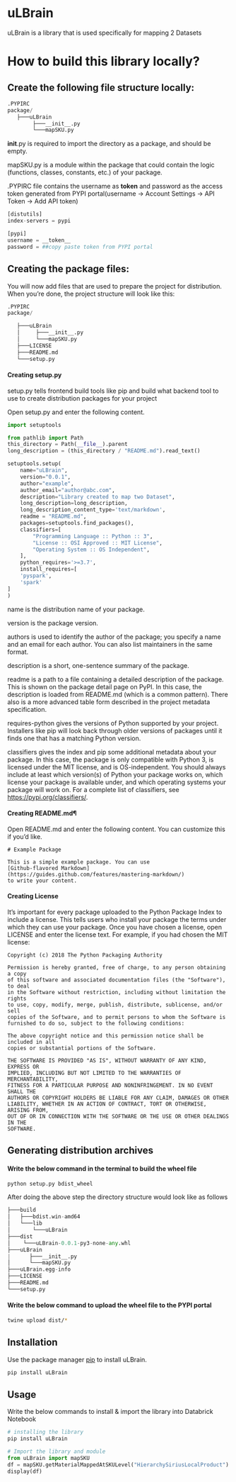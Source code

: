 # uLBrain

uLBrain is a library that is used specifically for mapping 2 Datasets 

# How to build this library locally?

## Create the following file structure locally:

``` python
.PYPIRC
package/
   ├───uLBrain
        ├───__init__.py 
        └───mapSKU.py     
```
__init__.py is required to import the directory as a package, and should be empty.

mapSKU.py is a module within the package that could contain the logic
(functions, classes, constants, etc.) of your package.

.PYPIRC file contains the username as __token__ and password as the access token generated from PYPI portal(username -> Account Settings -> API Token -> Add API token)
```python
[distutils]
index-servers = pypi

[pypi]
username = __token__
password = ##copy paste token from PYPI portal
```
## Creating the package files:

You will now add files that are used to prepare the project for distribution. When you’re done, the project structure will look like this:

``` python
.PYPIRC
package/

   ├───uLBrain
   │     ├───__init__.py 
   │     └───mapSKU.py     
   ├───LICENSE
   ├───README.md
   └───setup.py
```
#### Creating setup.py

setup.py tells frontend build tools like pip and build what backend tool to use to create distribution packages for your project

Open setup.py  and enter the following content.

```python
import setuptools

from pathlib import Path
this_directory = Path(__file__).parent
long_description = (this_directory / "README.md").read_text()

setuptools.setup(
    name="uLBrain",
    version="0.0.1",
    author="example",
    author_email="author@abc.com",
    description="Library created to map two Dataset",
    long_description=long_description,
    long_description_content_type='text/markdown',
    readme = "README.md",
    packages=setuptools.find_packages(),
    classifiers=[
        "Programming Language :: Python :: 3",
        "License :: OSI Approved :: MIT License",
        "Operating System :: OS Independent",
    ],
    python_requires='>=3.7',
    install_requires=[
    'pyspark',
    'spark'
]
)
```
name is the distribution name of your package.

version is the package version. 

authors is used to identify the author of the package; you specify a name and an email for each author. You can also list maintainers in the same format.

description is a short, one-sentence summary of the package.

readme is a path to a file containing a detailed description of the package. This is shown on the package detail page on PyPI. In this case, the description is loaded from README.md (which is a common pattern). There also is a more advanced table form described in the project metadata specification.

requires-python gives the versions of Python supported by your project. Installers like pip will look back through older versions of packages until it finds one that has a matching Python version.

classifiers gives the index and pip some additional metadata about your package. In this case, the package is only compatible with Python 3, is licensed under the MIT license, and is OS-independent. You should always include at least which version(s) of Python your package works on, which license your package is available under, and which operating systems your package will work on. For a complete list of classifiers, see https://pypi.org/classifiers/.

#### Creating README.md¶
Open README.md and enter the following content. You can customize this if you’d like.

```text
# Example Package

This is a simple example package. You can use
[Github-flavored Markdown](https://guides.github.com/features/mastering-markdown/)
to write your content.
```
#### Creating License
It’s important for every package uploaded to the Python Package Index to include a license. This tells users who install your package the terms under which they can use your package. Once you have chosen a license, open LICENSE and enter the license text. For example, if you had chosen the MIT license:
```text
Copyright (c) 2018 The Python Packaging Authority

Permission is hereby granted, free of charge, to any person obtaining a copy
of this software and associated documentation files (the "Software"), to deal
in the Software without restriction, including without limitation the rights
to use, copy, modify, merge, publish, distribute, sublicense, and/or sell
copies of the Software, and to permit persons to whom the Software is
furnished to do so, subject to the following conditions:

The above copyright notice and this permission notice shall be included in all
copies or substantial portions of the Software.

THE SOFTWARE IS PROVIDED "AS IS", WITHOUT WARRANTY OF ANY KIND, EXPRESS OR
IMPLIED, INCLUDING BUT NOT LIMITED TO THE WARRANTIES OF MERCHANTABILITY,
FITNESS FOR A PARTICULAR PURPOSE AND NONINFRINGEMENT. IN NO EVENT SHALL THE
AUTHORS OR COPYRIGHT HOLDERS BE LIABLE FOR ANY CLAIM, DAMAGES OR OTHER
LIABILITY, WHETHER IN AN ACTION OF CONTRACT, TORT OR OTHERWISE, ARISING FROM,
OUT OF OR IN CONNECTION WITH THE SOFTWARE OR THE USE OR OTHER DEALINGS IN THE
SOFTWARE.
```
## Generating distribution archives
#### Write the below command in the terminal to build the wheel file

```bash
python setup.py bdist_wheel
```
After doing the above step the directory structure would look like as follows

``` python
├───build
│   ├───bdist.win-amd64
│   └───lib
│       └───uLBrain
├───dist
│    └───uLBrain-0.0.1-py3-none-any.whl
├───uLBrain
|      ├───__init__.py 
│      └───mapSKU.py 
├───uLBrain.egg-info
├───LICENSE
├───README.md
└───setup.py
```
#### Write the below command to upload the wheel file to the PYPI portal 

```bash
twine upload dist/*
```
## Installation
Use the package manager [pip](https://pip.pypa.io/en/stable/) to install uLBrain.

```bash
pip install uLBrain
```

## Usage
Write the below commands to install & import the library into Databrick Notebook

```python
# installing the library 
pip install uLBrain

# Import the library and module 
from uLBrain import mapSKU
df = mapSKU.getMaterialMappedAtSKULevel("HierarchySiriusLocalProduct")
display(df)
```